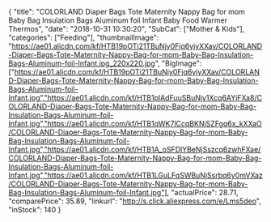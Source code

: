 {
	"title": "COLORLAND Diaper Bags Tote Maternity Nappy Bag for mom Baby Bag Insulation Bags Aluminum foil Infant Baby Food Warmer Thermos",
	"date": "2018-10-31 10:30:20",
	"SubCat": ["Mother & Kids"],
	"categories": ["Feeding"],
	"thumbnailImage": "https://ae01.alicdn.com/kf/HTB19pOTi21TBuNjy0Fjq6yjyXXav/COLORLAND-Diaper-Bags-Tote-Maternity-Nappy-Bag-for-mom-Baby-Bag-Insulation-Bags-Aluminum-foil-Infant.jpg_220x220.jpg",
	"BigImage": ["https://ae01.alicdn.com/kf/HTB19pOTi21TBuNjy0Fjq6yjyXXav/COLORLAND-Diaper-Bags-Tote-Maternity-Nappy-Bag-for-mom-Baby-Bag-Insulation-Bags-Aluminum-foil-Infant.jpg","https://ae01.alicdn.com/kf/HTB1plAdFuuSBuNjy1Xcq6AYjFXa8/COLORLAND-Diaper-Bags-Tote-Maternity-Nappy-Bag-for-mom-Baby-Bag-Insulation-Bags-Aluminum-foil-Infant.jpg","https://ae01.alicdn.com/kf/HTB1qWK7lCcqBKNjSZFgq6x_kXXaO/COLORLAND-Diaper-Bags-Tote-Maternity-Nappy-Bag-for-mom-Baby-Bag-Insulation-Bags-Aluminum-foil-Infant.jpg","https://ae01.alicdn.com/kf/HTB1A_oSFDlYBeNjSszcq6zwhFXae/COLORLAND-Diaper-Bags-Tote-Maternity-Nappy-Bag-for-mom-Baby-Bag-Insulation-Bags-Aluminum-foil-Infant.jpg","https://ae01.alicdn.com/kf/HTB1LGuLFqSWBuNjSsrbq6y0mVXaz/COLORLAND-Diaper-Bags-Tote-Maternity-Nappy-Bag-for-mom-Baby-Bag-Insulation-Bags-Aluminum-foil-Infant.jpg"],
	"actualPrice": 28.71,
	"comparePrice": 35.89,
	"linkurl": "http://s.click.aliexpress.com/e/Lms5deo",
	"inStock": 140
}
